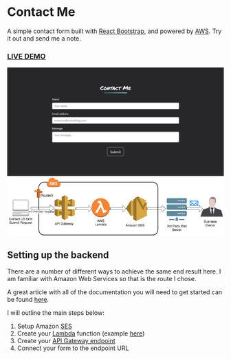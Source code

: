 # Contact Me

A simple contact form built with [React Bootstrap](https://react-bootstrap.github.io/components/forms/), and powered by [AWS](https://aws.amazon.com/free/). Try it out and send me a note.

### <a href="https://mshuber1981.github.io/react-contact-form/">LIVE DEMO</a>

![Contact Form](/README_images/form.png)
![Contact Form](/README_images/aws.png)

## Setting up the backend

There are a number of different ways to achieve the same end result here. I am familiar with Amazon Web Services so that is the route I chose.

A great article with all of the documentation you will need to get started can be found [here](https://aws.amazon.com/blogs/architecture/create-dynamic-contact-forms-for-s3-static-websites-using-aws-lambda-amazon-api-gateway-and-amazon-ses/).

I will outline the main steps below:

1. Setup Amazon [SES](https://aws.amazon.com/ses/)
1. Create your [Lambda](https://aws.amazon.com/lambda/) function (example [here](https://gist.github.com/mshuber1981/591573070957a6102770ce99dec2f936))
1. Create your [API Gateway endpoint](https://aws.amazon.com/api-gateway/)
1. Connect your form to the endpoint URL
